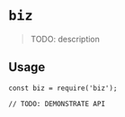 # `biz`

> TODO: description

## Usage

```
const biz = require('biz');

// TODO: DEMONSTRATE API
```
